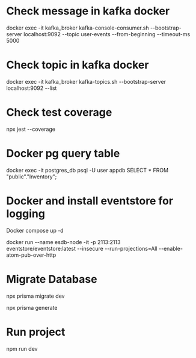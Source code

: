 # Check message in kafka docker
docker exec -it kafka_broker kafka-console-consumer.sh --bootstrap-server localhost:9092 --topic user-events --from-beginning --timeout-ms 5000

# Check topic in kafka docker
docker exec -it kafka_broker kafka-topics.sh --bootstrap-server localhost:9092 --list

# Check test coverage
npx jest --coverage

# Docker pg query table
docker exec -it postgres_db psql -U user appdb
SELECT * FROM "public"."Inventory";

# Docker and install eventstore for logging

Docker compose up -d

docker run --name esdb-node -it -p 2113:2113 \
    eventstore/eventstore:latest --insecure --run-projections=All
    --enable-atom-pub-over-http

# Migrate Database

npx prisma migrate dev

npx prisma generate

# Run project
npm run dev

